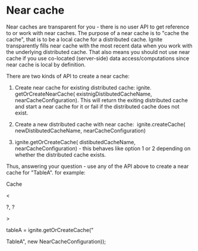 # Near cache

Near caches are transparent for you - there is no user API to get reference to or work with near caches. The purpose of a near cache is to "cache the cache", that is to be a local cache for a distributed cache. Ignite transparently fills near cache with the most recent data when you work with the underlying distributed cache. That also means you should not use near cache if you use co-located \(server-side\) data access/computations since near cache is local by definition.

  


There are two kinds of API to create a near cache:

1. Create near cache for existing distributed cache: ignite.
   getOrCreateNearCache\(
   existnigDistibutedCacheName, nearCacheConfiguration\). This will return the exiting distributed cache and start a near cache for it or fail if the distributed cache does not exist.
 
2. Create a new distributed cache with near cache:  ignite.createCache\(
   newDistibutedCacheName, nearCacheConfiguration\)
 
3. ignite.getOrCreateCache\(
   distibutedCacheName, nearCacheConfiguration\) - this behaves like option 1 or 2 depending on whether the distributed cache exists.
 

Thus, answering your question - use any of the API above to create a near cache for "TableA". for example:

  


Cache

&lt;

?, ?

&gt;

 tableA = ignite.getOrCreateCache\("

TableA", new NearCacheConfiguration\)\);

  




